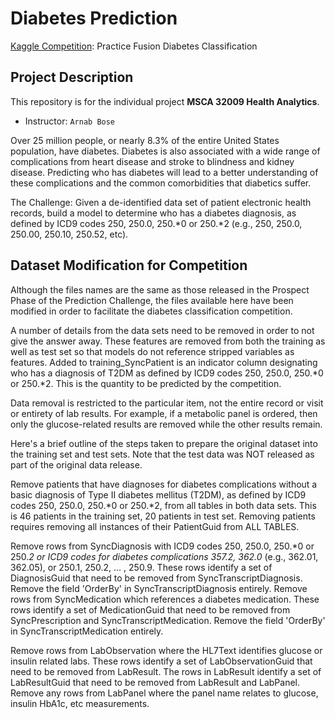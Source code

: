 # Diabetes Prediction
[Kaggle Competition](https://www.kaggle.com/c/pf2012-diabetes/): Practice Fusion Diabetes Classification

## Project Description
This repository is for the individual project **MSCA 32009 Health Analytics**.
* Instructor: `Arnab Bose`

Over 25 million people, or nearly 8.3% of the entire United States population, have diabetes. Diabetes is also associated with a wide range of complications from heart disease and stroke to blindness and kidney disease. Predicting who has diabetes will lead to a better understanding of these complications and the common comorbidities that diabetics suffer.

The Challenge: Given a de-identified data set of patient electronic health records, build a model to determine who has a diabetes diagnosis, as defined by ICD9 codes 250, 250.0, 250.*0 or 250.*2 (e.g., 250, 250.0, 250.00, 250.10, 250.52, etc).

## Dataset Modification for Competition
Although the files names are the same as those released in the Prospect Phase of the Prediction Challenge, the files available here have been modified in order to facilitate the diabetes classification competition.

A number of details from the data sets need to be removed in order to not give the answer away. These features are removed from both the training as well as test set so that models do not reference stripped variables as features. Added to training_SyncPatient is an indicator column designating who has a diagnosis of T2DM as defined by ICD9 codes 250, 250.0, 250.*0 or 250.*2. This is the quantity to be predicted by the competition.

Data removal is restricted to the particular item, not the entire record or visit or entirety of lab results. For example, if a metabolic panel is ordered, then only the glucose-related results are removed while the other results remain.

Here's a brief outline of the steps taken to prepare the original dataset into the training set and test sets. Note that the test data was NOT released as part of the original data release.

Remove patients that have diagnoses for diabetes complications without a basic diagnosis of Type II diabetes mellitus (T2DM), as defined by ICD9 codes 250, 250.0, 250.*0 or 250.*2, from all tables in both data sets. This is 46 patients in the training set, 20 patients in test set. Removing patients requires removing all instances of their PatientGuid from ALL TABLES.

Remove rows from SyncDiagnosis with ICD9 codes 250, 250.0, 250.*0 or 250.*2 or ICD9 codes for diabetes complications 357.2, 362.0* (e.g., 362.01, 362.05), or 250.1, 250.2, ... , 250.9. These rows identify a set of DiagnosisGuid that need to be removed from SyncTranscriptDiagnosis. Remove the field 'OrderBy' in SyncTranscriptDiagnosis entirely.
Remove rows from SyncMedication which references a diabetes medication. These rows identify a set of MedicationGuid that need to be removed from SyncPrescription and SyncTranscriptMedication. Remove the field 'OrderBy' in SyncTranscriptMedication entirely.

Remove rows from LabObservation where the HL7Text identifies glucose or insulin related labs. These rows identify a set of LabObservationGuid that need to be removed from LabResult. The rows in LabResult identify a set of LabResultGuid that need to be removed from LabResult and LabPanel. Remove any rows from LabPanel where the panel name relates to glucose, insulin HbA1c, etc measurements.
